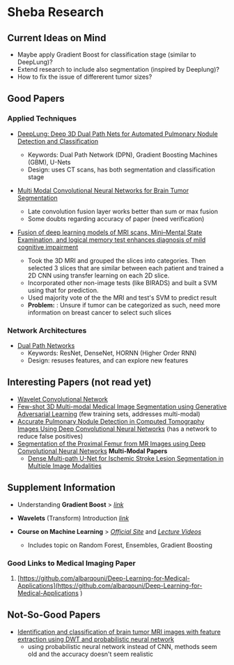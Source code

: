 # Sheba Research

## Current Ideas on Mind
 * Maybe apply Gradient Boost for classification stage (similar to DeepLung)?
 * Extend research to include also segmentation (inspired by Deeplung)?
 * How to fix the issue of differerent tumor sizes? 

## Good Papers
### Applied Techniques
* [DeepLung: Deep 3D Dual Path Nets for Automated Pulmonary Nodule Detection and Classification](https://drive.google.com/open?id=13Kc2vb4fSFRDJItY3VJELYAlEnUFwqRi)
  * Keywords: Dual Path Network (DPN), Gradient Boosting Machines (GBM), U-Nets
  * Design: uses CT scans, has both segmentation and classification stage
  
  
* [Multi Modal Convolutional Neural Networks for Brain Tumor Segmentation](https://drive.google.com/open?id=1t6cmvZ3wQs3qEuQ-NVLhz05l7WecLxiq)
  * Late convolution fusion layer works better than sum or max fusion
  * Some doubts regarding accuracy of paper (need verification)
  
* [Fusion of deep learning models of MRI scans, Mini–Mental State Examination, and logical memory test enhances diagnosis of mild cognitive impairment](https://drive.google.com/open?id=13Nhzs9Q_c0ObVP78CLpS0aAsSztltekF)
  * Took the 3D MRI and grouped the slices into categories. Then selected 3 slices that are similar between each patient and trained a 2D CNN using transfer learning on each 2D slice.  
  * Incorporated other non-image tests (like BIRADS) and built a SVM using that for prediction.
  * Used majority vote of the the MRI and test's SVM to predict result
  * **Problem:** : Unsure if tumor can be categorized as such, need more information on breast cancer to select such slices 

### Network Architectures
* [Dual Path Networks](https://drive.google.com/open?id=1jp28JAsvcatX4g7BSXkHxY1-Yrihszcr)
  * Keywords: ResNet, DenseNet, HORNN (Higher Order RNN)
  * Design: resuses features, and can explore new features


## Interesting Papers (not read yet)
* [Wavelet Convolutional Network](https://arxiv.org/pdf/1805.08620.pdf)
* [Few-shot 3D Multi-modal Medical Image Segmentation using Generative Adversarial Learning](https://arxiv.org/pdf/1810.12241.pdf) (few training sets, addresses multi-modal)
* [Accurate Pulmonary Nodule Detection in Computed Tomography Images Using Deep Convolutional Neural Networks](https://drive.google.com/open?id=1bTGA9gkvhQwZxSwFSaf9aS-IYrgt27ZQ) (has a network to reduce false positives)
* [Segmentation of the Proximal Femur from MR Images using Deep Convolutional Neural Networks](https://drive.google.com/file/d/15nxOf2YbY07wNSF6bXI0oU_Ss6-NNFtH/view?usp=sharing)
 **Multi-Modal Papers**
  * [Dense Multi-path U-Net for Ischemic Stroke Lesion Segmentation in Multiple Image Modalities](https://arxiv.org/pdf/1810.07003.pdf)


## Supplement Information

* Understanding **Gradient Boost** > [*link*](http://www.cse.chalmers.se/~richajo/dit865/files/gb_explainer.pdf) 
* **Wavelets** (Transform) Introduction [*link*](http://dsp.vscht.cz/hostalke/upload/WaveletTransform_Lecture.pdf)

* **Course on Machine Learning** > [*Official Site*](https://mlcourse.ai) and [*Lecture Videos*](https://www.youtube.com/watch?v=QKTuw4PNOsU&list=PLVlY_7IJCMJeRfZ68eVfEcu-UcN9BbwiX)  
   - Includes topic on Random Forest, Ensembles, Gradient Boosting   

### Good Links to Medical Imaging Paper
1. [https://github.com/albarqouni/Deep-Learning-for-Medical-Applications](https://github.com/albarqouni/Deep-Learning-for-Medical-Applications
)

## Not-So-Good Papers
* [Identification and classification of brain tumor MRI images with feature extraction using DWT and probabilistic neural network](https://drive.google.com/open?id=1McJaVlM7YtMVwom4M2ODEPcf9h-46O7A)
  * using probabilistic neural network instead of CNN, methods seem old and the accuracy doesn't seem realistic
  

